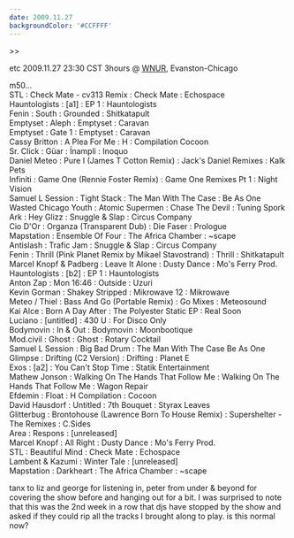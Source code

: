 ```yaml
---
date: 2009.11.27
backgroundColor: '#CCFFFF'
---
```


\>>


etc 2009.11.27 23:30 CST 3hours @ [WNUR](http://www.wnur.org/), Evanston-Chicago  


m50...  
STL : Check Mate - cv313 Remix : Check Mate : Echospace  
Hauntologists : \[a1\] : EP 1 : Hauntologists  
Fenin : South : Grounded : Shitkatapult  
Emptyset : Aleph : Emptyset : Caravan  
Emptyset : Gate 1 : Emptyset : Caravan  
Cassy Britton : A Plea For Me : H : Compilation Cocoon  
Sr. Click : Güar : Ínampli : Inoquo  
Daniel Meteo : Pure I (James T Cotton Remix) : Jack's Daniel Remixes : Kalk Pets  
Infiniti : Game One (Rennie Foster Remix) : Game One Remixes Pt 1 : Night Vision  
Samuel L Session : Tight Stack : The Man With The Case : Be As One  
Wasted Chicago Youth : Atomic Supermen : Chase The Devil : Tuning Spork  
Ark : Hey Glizz : Snuggle & Slap : Circus Company  
Cio D'Or : Organza (Transparent Dub) : Die Faser : Prologue  
Mapstation : Ensemble Of Four : The Africa Chamber : ~scape  
Antislash : Trafic Jam : Snuggle & Slap : Circus Company  
Fenin : Thrill (Pink Planet Remix by Mikael Stavostrand) : Thrill : Shitkatapult  
Marcel Knopf & Padberg : Leave It Alone : Dusty Dance : Mo's Ferry Prod.  
Hauntologists : \[b2\] : EP 1 : Hauntologists  
Anton Zap : Mon 16:46 : Outside : Uzuri  
Kevin Gorman : Shakey Stripped : Mikrowave 12 : Mikrowave  
Meteo / Thiel : Bass And Go (Portable Remix) : Go Mixes : Meteosound  
Kai Alce : Born A Day After : The Polyester Static EP : Real Soon  
Luciano : \[untitled\] : 430 U : For Disco Only  
Bodymovin : In & Out : Bodymovin : Moonbootique  
Mod.civil : Ghost : Ghost : Rotary Cocktail  
Samuel L Session : Big Bad Drum : The Man With The Case Be As One  
Glimpse : Drifting (C2 Version) : Drifting : Planet E  
Exos : \[a2\] : You Can't Stop Time : Statik Entertainment  
Mathew Jonson : Walking On The Hands That Follow Me : Walking On The Hands That Follow Me : Wagon Repair  
Efdemin : Float : H Compilation : Cocoon  
David Hausdorf : Untitled : 7th Bouquet : Styrax Leaves  
Glitterbug : Brontohouse (Lawrence Born To House Remix) : Supershelter - The Remixes : C.Sides  
Area : Respons : \[unreleased\]  
Marcel Knopf : All Right : Dusty Dance : Mo's Ferry Prod.  
STL : Beautiful Mind : Check Mate : Echospace  
Lambent & Kazumi : Winter Tale : \[unreleased\]  
Mapstation : Darkheart : The Africa Chamber : ~scape  

tanx to liz and george for listening in, peter from under & beyond for covering the show before and hanging out for a bit. I was surprised to note that this was the 2nd week in a row that djs have stopped by the show and asked if they could rip all the tracks I brought along to play. is this normal now?